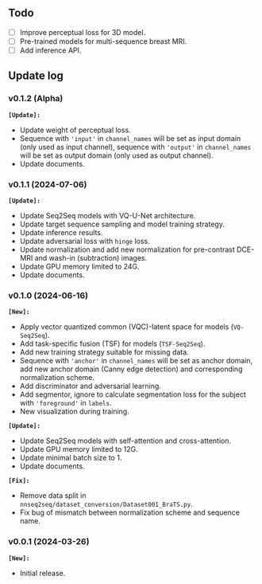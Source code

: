 ## Todo
- [ ] Improve perceptual loss for 3D model.
- [ ] Pre-trained models for multi-sequence breast MRI.
- [ ] Add inference API.

## Update log
### v0.1.2 (Alpha)
**`[Update]:`**
- Update weight of perceptual loss.
- Sequence with `'input'` in `channel_names` will be set as input domain (only used as input channel), sequence with `'output'` in `channel_names` will be set as output domain (only used as output channel).
- Update documents.

### v0.1.1 (2024-07-06)
**`[Update]:`**
- Update Seq2Seq models with VQ-U-Net architecture.
- Update target sequence sampling and model training strategy.
- Update inference results.
- Update adversarial loss with `hinge` loss.
- Update normalization and add new normalization for pre-contrast DCE-MRI and wash-in (subtraction) images.
- Update GPU memory limited to 24G.
- Update documents.

### v0.1.0 (2024-06-16)
**`[New]:`**
- Apply vector quantized common (VQC)-latent space for models (`VQ-Seq2Seq`).
- Add task-specific fusion (TSF) for models (`TSF-Seq2Seq`).
- Add new training strategy suitable for missing data.
- Sequence with `'anchor'` in `channel_names` will be set as anchor domain, add new anchor domain (Canny edge detection) and corresponding normalization scheme.
- Add discriminator and adversarial learning.
- Add segmentor, ignore to calculate segmentation loss for the subject with `'foreground'` in `labels`.
- New visualization during training.

**`[Update]:`**
- Update Seq2Seq models with self-attention and cross-attention.
- Update GPU memory limited to 12G.
- Update minimal batch size to 1.
- Update documents.

**`[Fix]:`**
- Remove data split in ``nnseq2seq/dataset_conversion/Dataset001_BraTS.py``.
- Fix bug of mismatch between normalization scheme and sequence name.

### v0.0.1 (2024-03-26)
**`[New]:`**
- Initial release.